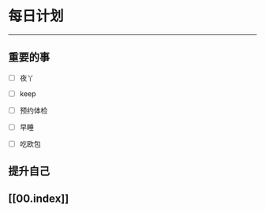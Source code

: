 
# 每日计划
---
## 重要的事

- [ ]    夜丫
- [ ]   keep
- [ ]  预约体检
- [ ] 早睡
- [ ] 吃欧包



## 提升自己

  



## [[00.index]]










